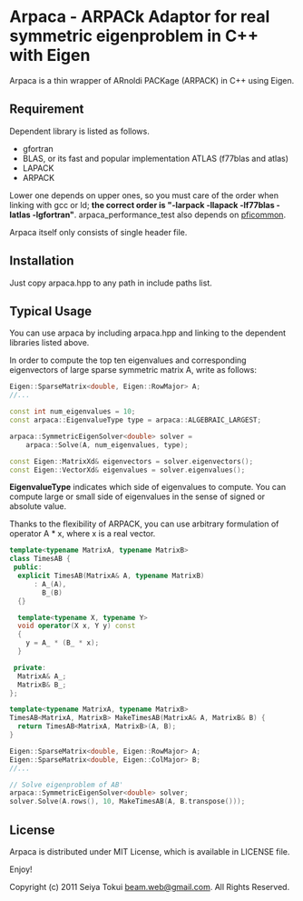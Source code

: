 Arpaca - ARPACk Adaptor for real symmetric eigenproblem in C++ with Eigen
=========================================================================

Arpaca is a thin wrapper of ARnoldi PACKage (ARPACK) in C++ using Eigen.

Requirement
-----------

Dependent library is listed as follows.

* gfortran
* BLAS, or its fast and popular implementation ATLAS (f77blas and atlas)
* LAPACK
* ARPACK

Lower one depends on upper ones, so you must care of the order when linking with
gcc or ld; **the correct order is "-larpack -llapack -lf77blas -latlas -lgfortran"**.
arpaca_performance_test also depends on
[pficommon](http://github.com/pfi/pficommon "pficommon").

Arpaca itself only consists of single header file.

Installation
------------

Just copy arpaca.hpp to any path in include paths list.

Typical Usage
-------------

You can use arpaca by including arpaca.hpp and linking to the dependent libraries
listed above.

In order to compute the top ten eigenvalues and corresponding eigenvectors of
large sparse symmetric matrix A, write as follows:

```c++
Eigen::SparseMatrix<double, Eigen::RowMajor> A;
//...

const int num_eigenvalues = 10;
const arpaca::EigenvalueType type = arpaca::ALGEBRAIC_LARGEST;

arpaca::SymmetricEigenSolver<double> solver =
    arpaca::Solve(A, num_eigenvalues, type);

const Eigen::MatrixXd& eigenvectors = solver.eigenvectors();
const Eigen::VectorXd& eigenvalues = solver.eigenvalues();
```

__EigenvalueType__ indicates which side of eigenvalues to compute.
You can compute large or small side of eigenvalues in the sense of signed or
absolute value.

Thanks to the flexibility of ARPACK, you can use arbitrary formulation of
operator A * x, where x is a real vector.

```c++
template<typename MatrixA, typename MatrixB>
class TimesAB {
 public:
  explicit TimesAB(MatrixA& A, typename MatrixB)
      : A_(A),
        B_(B)
  {}

  template<typename X, typename Y>
  void operator(X x, Y y) const
  {
    y = A_ * (B_ * x);
  }

 private:
  MatrixA& A_;
  MatrixB& B_;
};

template<typename MatrixA, typename MatrixB>
TimesAB<MatrixA, MatrixB> MakeTimesAB(MatrixA& A, MatrixB& B) {
  return TimesAB<MatrixA, MatrixB>(A, B);
}

Eigen::SparseMatrix<double, Eigen::RowMajor> A;
Eigen::SparseMatrix<double, Eigen::ColMajor> B;
//...

// Solve eigenproblem of AB'
arpaca::SymmetricEigenSolver<double> solver;
solver.Solve(A.rows(), 10, MakeTimesAB(A, B.transpose()));
```

License
--------

Arpaca is distributed under MIT License, which is available in LICENSE file.


Enjoy!

Copyright (c) 2011 Seiya Tokui <beam.web@gmail.com>. All Rights Reserved.
